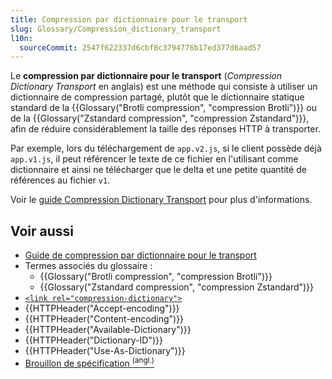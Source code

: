 ```yaml
---
title: Compression par dictionnaire pour le transport
slug: Glossary/Compression_dictionary_transport
l10n:
  sourceCommit: 2547f622337d6cbf8c3794776b17ed377d6aad57
---
```


Le **compression par dictionnaire pour le transport** (<i lang="en">Compression Dictionary Transport</i> en anglais) est une méthode qui consiste à utiliser un dictionnaire de compression partagé, plutôt que le dictionnaire statique standard de la {{Glossary("Brotli compression", "compression Brotli")}} ou de la {{Glossary("Zstandard compression", "compression Zstandard")}}, afin de réduire considérablement la taille des réponses HTTP à transporter.

Par exemple, lors du téléchargement de `app.v2.js`, si le client possède déjà `app.v1.js`, il peut référencer le texte de ce fichier en l'utilisant comme dictionnaire et ainsi ne télécharger que le delta et une petite quantité de références au fichier `v1`.

Voir le [guide Compression Dictionary Transport](/fr/docs/Web/HTTP/Guides/Compression_dictionary_transport) pour plus d'informations.

## Voir aussi

- [Guide de compression par dictionnaire pour le transport](/fr/docs/Web/HTTP/Guides/Compression_dictionary_transport)
- Termes associés du glossaire&nbsp;:
  - {{Glossary("Brotli compression", "compression Brotli")}}
  - {{Glossary("Zstandard compression", "compression Zstandard")}}
- [`<link rel="compression-dictionary">`](/fr/docs/Web/HTML/Reference/Attributes/rel/compression-dictionary)
- {{HTTPHeader("Accept-encoding")}}
- {{HTTPHeader("Content-encoding")}}
- {{HTTPHeader("Available-Dictionary")}}
- {{HTTPHeader("Dictionary-ID")}}
- {{HTTPHeader("Use-As-Dictionary")}}
- [Brouillon de spécification <sup>(angl.)</sup>](https://datatracker.ietf.org/doc/draft-ietf-httpbis-compression-dictionary/)
